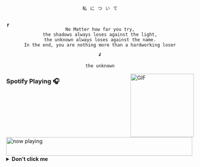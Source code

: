 

<div align="center">

```
私⠀に⠀つ⠀い⠀て
```
```

┏                                                                        
No Matter how far you try,
the shadows always loses against the light,
the unknown always loses against the name.
In the end, you are nothing more than a hardworking loser
                                                                        ┛

```
```
the unknown
```

</div>

<img align="right" alt="GIF" height="170px" src="https://media.giphy.com/media/J5B1Y8QZnzXXbLQIBu/giphy.gif" />

### Spotify Playing 🎧
<!--[![spotify-github-profile](https://spotify-github-profile.vercel.app/api/view?uid=31vfdp4tew6j54i3mdf57bl3zsoa&cover_image=true&theme=novatorem&bar_color=53b14f&bar_color_cover=true)](https://spotify-github-profile.vercel.app/api/view?uid=31vfdp4tew6j54i3mdf57bl3zsoa&redirect=true)-->
<img src="https://spotify-badge-n1ght420.vercel.app/api/now-playing.svg" width="500" height="50" alt="now playing">

<details>
  <summary><b>Don't click me</b></summary>

## About Me
I am a Computer Science and Data Science student, I am interested in computer science and tend to have a habit of trying new things related to my expertise. I also like to read both books and articles about psychology and computers, it is very interesting for me to know how people think and I wonder if I can implement it in my programs

</details>
